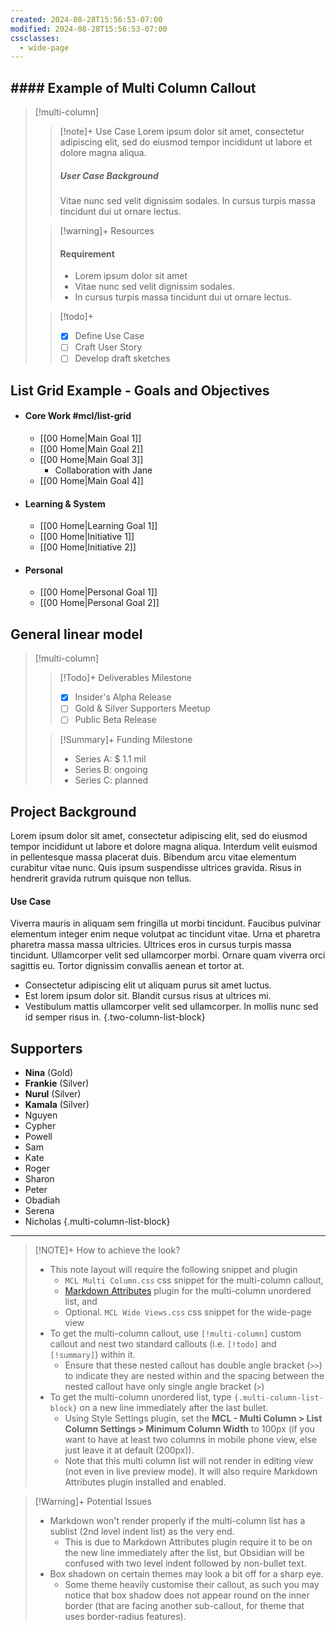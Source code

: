 ```yaml
---
created: 2024-08-28T15:56:53-07:00
modified: 2024-08-28T15:56:53-07:00
cssclasses:
  - wide-page
---
```


## #### Example of Multi Column Callout

> [!multi-column]
>
>> [!note]+ Use Case
>> Lorem ipsum dolor sit amet, consectetur adipiscing elit, sed do eiusmod tempor incididunt ut labore et dolore magna aliqua.
>> ##### User Case Background
>> Vitae nunc sed velit dignissim sodales. In cursus turpis massa tincidunt dui ut ornare lectus.
>
>> [!warning]+ Resources
>> #### Requirement
>> - Lorem ipsum dolor sit amet
>> - Vitae nunc sed velit dignissim sodales.
>> - In cursus turpis massa tincidunt dui ut ornare lectus.
>
>> [!todo]+
>> - [x] Define Use Case
>> - [ ] Craft User Story
>> - [ ] Develop draft sketches


## List Grid Example - Goals and Objectives

- #### Core Work #mcl/list-grid
    - [[00 Home|Main Goal 1]]
    - [[00 Home|Main Goal 2]]
    - [[00 Home|Main Goal 3]]
        - Collaboration with Jane
    - [[00 Home|Main Goal 4]]
- #### Learning & System
    - [[00 Home|Learning Goal 1]]
    - [[00 Home|Initiative 1]]
    - [[00 Home|Initiative 2]]
- #### Personal
    - [[00 Home|Personal Goal 1]]
    - [[00 Home|Personal Goal 2]]

## General linear model
> [!multi-column]
> > [!Todo]+ Deliverables Milestone
> > - [x] Insider's Alpha Release
> > - [ ] Gold & Silver Supporters Meetup
> > - [ ] Public Beta Release
> 
> > [!Summary]+ Funding Milestone
> > - Series A: $ 1.1 mil
> > - Series B: ongoing
> > - Series C: planned

## Project Background
Lorem ipsum dolor sit amet, consectetur adipiscing elit, sed do eiusmod tempor incididunt ut labore et dolore magna aliqua. Interdum velit euismod in pellentesque massa placerat duis. Bibendum arcu vitae elementum curabitur vitae nunc. Quis ipsum suspendisse ultrices gravida. Risus in hendrerit gravida rutrum quisque non tellus.

#### Use Case
Viverra mauris in aliquam sem fringilla ut morbi tincidunt. Faucibus pulvinar elementum integer enim neque volutpat ac tincidunt vitae. Urna et pharetra pharetra massa massa ultricies. Ultrices eros in cursus turpis massa tincidunt. Ullamcorper velit sed ullamcorper morbi. Ornare quam viverra orci sagittis eu. Tortor dignissim convallis aenean et tortor at.
- Consectetur adipiscing elit ut aliquam purus sit amet luctus.
- Est lorem ipsum dolor sit. Blandit cursus risus at ultrices mi.
- Vestibulum mattis ullamcorper velit sed ullamcorper. In mollis nunc sed id semper risus in.
{.two-column-list-block}

## Supporters
- **Nina** (Gold)
- **Frankie** (Silver)
- **Nurul** (Silver)
- **Kamala** (Silver)
- Nguyen
- Cypher
- Powell
- Sam
- Kate
- Roger
- Sharon
- Peter
- Obadiah
- Serena
- Nicholas
{.multi-column-list-block}

---

> [!NOTE]+ How to achieve the look?
> - This note layout will require the following snippet and plugin
> 	- `MCL Multi Column.css` css snippet for the multi-column callout,
> 	- [Markdown Attributes](https://github.com/valentine195/obsidian-markdown-attributes) plugin for the multi-column unordered list, and
> 	- Optional. `MCL Wide Views.css` css snippet for the wide-page view
> - To get the multi-column callout, use `[!multi-column]` custom callout and nest two standard callouts (i.e. `[!todo]` and `[!summary]`) within it.
> 	- Ensure that these nested callout has double angle bracket (`>>`) to indicate they are nested within and the spacing between the nested callout have only single angle bracket (`>`)
> - To get the multi-column unordered list, type `{.multi-column-list-block}` on a new line immediately after the last bullet.
> 	- Using Style Settings plugin, set the **MCL - Multi Column > List Column Settings > Minimum Column Width** to 100px (if you want to have at least two columns in mobile phone view, else just leave it at default (200px)).
> 	- Note that this multi column list will not render in editing view (not even in live preview mode). It will also require Markdown Attributes plugin installed and enabled.

> [!Warning]+ Potential Issues
> - Markdown won't render properly if the multi-column list has a sublist (2nd level indent list) as the very end.
> 	- This is due to Markdown Attributes plugin require it to be on the new line immediately after the list, but Obsidian will be confused with two level indent followed by non-bullet text.
> - Box shadown on certain themes may look a bit off for a sharp eye.
> 	- Some theme heavily customise their callout, as such you may notice that box shadow does not appear round on the inner border (that are facing another sub-callout, for theme that uses border-radius features).